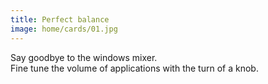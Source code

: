 ```yaml
---
title: Perfect balance
image: home/cards/01.jpg
---
```


Say goodbye to the windows mixer.<br />
Fine tune the volume of applications with the turn of a knob.
